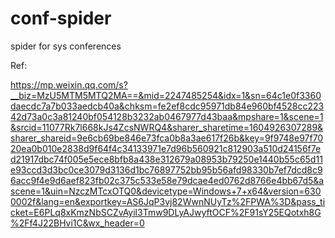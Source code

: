# conf-spider
spider for sys conferences


Ref:


https://mp.weixin.qq.com/s?__biz=MzU5MTM5MTQ2MA==&mid=2247485254&idx=1&sn=64c1e0f3360daecdc7a7b033aedcb40a&chksm=fe2ef8cdc95971db84e960bf4528cc22342d73a0c3a81240bf054128b3232ab0467977d43baa&mpshare=1&scene=1&srcid=11077Rk7l668kJs4ZcsNWRQ4&sharer_sharetime=1604926307289&sharer_shareid=9e6cb69be846e73fca0b8a3ae617f26b&key=9f9748e97f7020ea0b010e2838d9f64f4c34133971e7d96b560921c812903a510d24156f7ed21917dbc74f005e5ece8bfb8a438e312679a08953b79250e1440b55c65d11e93ccd3d3bc0ce3079d3136d1bc76897752bb95b56afd98330b7ef7dcd8c96acc9f4e9d6aef823fb02c375c533e58e79dcae4ed0762d8766e4bb67d5&ascene=1&uin=NzczMTcxOTQ0&devicetype=Windows+7+x64&version=6300002f&lang=en&exportkey=AS6JqP3vj82WwnNUyTz%2FPWA%3D&pass_ticket=E6PLq8xKmzNbSCZvAyil3Tmw9DLyAJwyftOCF%2F91sY25EQotxh8G%2Ff4J22BHvi1C&wx_header=0
